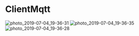 # ClientMqtt
![photo_2019-07-04_19-36-31](https://user-images.githubusercontent.com/17428387/60680568-795d0b00-9e94-11e9-94a8-4013a84891f3.jpg)
![photo_2019-07-04_19-36-35](https://user-images.githubusercontent.com/17428387/60680569-7b26ce80-9e94-11e9-9da0-a14fc511c246.jpg)
![photo_2019-07-04_19-36-28](https://user-images.githubusercontent.com/17428387/60680576-7eba5580-9e94-11e9-9d85-7de2d7e1029c.jpg)

